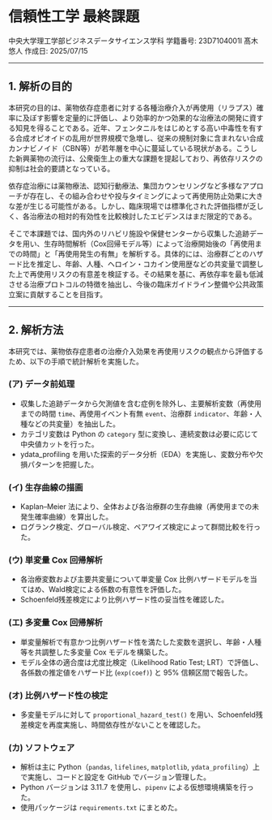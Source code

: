 # 信頼性工学 最終課題

中央大学理工学部ビジネスデータサイエンス学科
学籍番号: 23D7104001I 髙木悠人
作成日: 2025/07/15

---

## 1. 解析の目的

本研究の目的は、薬物依存症患者に対する各種治療介入が再使用（リラプス）確率に及ぼす影響を定量的に評価し、より効率的かつ効果的な治療法の開発に資する知見を得ることである。近年、フェンタニルをはじめとする高い中毒性を有する合成オピオイドの乱用が世界規模で急増し、従来の規制対象に含まれない合成カンナビノイド（CBN等）が若年層を中心に蔓延している現状がある。こうした新興薬物の流行は、公衆衛生上の重大な課題を提起しており、再依存リスクの抑制は社会的要請となっている。

依存症治療には薬物療法、認知行動療法、集団カウンセリングなど多様なアプローチが存在し、その組み合わせや投与タイミングによって再使用防止効果に大きな差が生じる可能性がある。しかし、臨床現場では標準化された評価指標が乏しく、各治療法の相対的有効性を比較検討したエビデンスはまだ限定的である。

そこで本課題では、国内外のリハビリ施設や保健センターから収集した追跡データを用い、生存時間解析（Cox回帰モデル等）によって治療開始後の「再使用までの時間」と「再使用発生の有無」を解析する。具体的には、治療群ごとのハザード比を推定し、年齢、人種、ヘロイン・コカイン使用歴などの共変量で調整した上で再使用リスクの有意差を検証する。その結果を基に、再依存率を最も低減させる治療プロトコルの特徴を抽出し、今後の臨床ガイドライン整備や公共政策立案に貢献することを目指す。

---

## 2. 解析方法

本研究では、薬物依存症患者の治療介入効果を再使用リスクの観点から評価するため、以下の手順で統計解析を実施した。

### (ア) データ前処理

* 収集した追跡データから欠測値を含む症例を除外し、主要解析変数（再使用までの時間 `time`、再使用イベント有無 `event`、治療群 `indicator`、年齢・人種などの共変量）を抽出した。
* カテゴリ変数は Python の `category` 型に変換し、連続変数は必要に応じて中央値カットを行った。
* ydata\_profiling を用いた探索的データ分析（EDA）を実施し、変数分布や欠損パターンを把握した。

### (イ) 生存曲線の描画

* Kaplan–Meier 法により、全体および各治療群の生存曲線（再使用までの未発生確率曲線）を算出した。
* ログランク検定、グローバル検定、ペアワイズ検定によって群間比較を行った。

### (ウ) 単変量 Cox 回帰解析

* 各治療変数および主要共変量について単変量 Cox 比例ハザードモデルを当てはめ、Wald検定による係数の有意性を評価した。
* Schoenfeld残差検定により比例ハザード性の妥当性を確認した。

### (エ) 多変量 Cox 回帰解析

* 単変量解析で有意かつ比例ハザード性を満たした変数を選択し、年齢・人種等を共調整した多変量 Cox モデルを構築した。
* モデル全体の適合度は尤度比検定（Likelihood Ratio Test; LRT）で評価し、各係数の推定値をハザード比 (`exp(coef)`) と 95% 信頼区間で報告した。

### (オ) 比例ハザード性の検定

* 多変量モデルに対して `proportional_hazard_test()` を用い、Schoenfeld残差検定を再度実施し、時間依存性がないことを確認した。

### (カ) ソフトウェア

* 解析は主に Python（`pandas`, `lifelines`, `matplotlib`, `ydata_profiling`）上で実施し、コードと設定を GitHub でバージョン管理した。
* Python バージョンは 3.11.7 を使用し、`pipenv` による仮想環境構築を行った。
* 使用パッケージは `requirements.txt` にまとめた。
